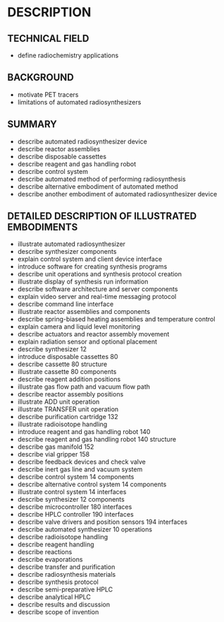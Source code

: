 # DESCRIPTION

## TECHNICAL FIELD

- define radiochemistry applications

## BACKGROUND

- motivate PET tracers
- limitations of automated radiosynthesizers

## SUMMARY

- describe automated radiosynthesizer device
- describe reactor assemblies
- describe disposable cassettes
- describe reagent and gas handling robot
- describe control system
- describe automated method of performing radiosynthesis
- describe alternative embodiment of automated method
- describe another embodiment of automated radiosynthesizer device

## DETAILED DESCRIPTION OF ILLUSTRATED EMBODIMENTS

- illustrate automated radiosynthesizer
- describe synthesizer components
- explain control system and client device interface
- introduce software for creating synthesis programs
- describe unit operations and synthesis protocol creation
- illustrate display of synthesis run information
- describe software architecture and server components
- explain video server and real-time messaging protocol
- describe command line interface
- illustrate reactor assemblies and components
- describe spring-biased heating assemblies and temperature control
- explain camera and liquid level monitoring
- describe actuators and reactor assembly movement
- explain radiation sensor and optional placement
- describe synthesizer 12
- introduce disposable cassettes 80
- describe cassette 80 structure
- illustrate cassette 80 components
- describe reagent addition positions
- illustrate gas flow path and vacuum flow path
- describe reactor assembly positions
- illustrate ADD unit operation
- illustrate TRANSFER unit operation
- describe purification cartridge 132
- illustrate radioisotope handling
- introduce reagent and gas handling robot 140
- describe reagent and gas handling robot 140 structure
- describe gas manifold 152
- describe vial gripper 158
- describe feedback devices and check valve
- describe inert gas line and vacuum system
- describe control system 14 components
- describe alternative control system 14 components
- illustrate control system 14 interfaces
- describe synthesizer 12 components
- describe microcontroller 180 interfaces
- describe HPLC controller 190 interfaces
- describe valve drivers and position sensors 194 interfaces
- describe automated synthesizer 10 operations
- describe radioisotope handling
- describe reagent handling
- describe reactions
- describe evaporations
- describe transfer and purification
- describe radiosynthesis materials
- describe synthesis protocol
- describe semi-preparative HPLC
- describe analytical HPLC
- describe results and discussion
- describe scope of invention

